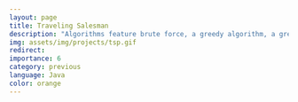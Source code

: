```yaml
---
layout: page
title: Traveling Salesman
description: "Algorithms feature brute force, a greedy algorithm, a greedy algorithm with swapping, and an ant-colony heuristic"
img: assets/img/projects/tsp.gif
redirect:
importance: 6
category: previous
language: Java
color: orange
---
```

